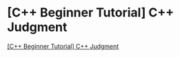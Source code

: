 # [C++ Beginner Tutorial] C++ Judgment
[[C++ Beginner Tutorial] C++ Judgment](https://aiwithcloud.com/2022/09/19/c_beginner_tutorial_c_judgment/)